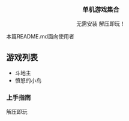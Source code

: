 

  <h3 align="center">单机游戏集合</h3>
  <p align="center">
    无需安装 解压即玩！
    <br />

  </p>

</p>


 本篇README.md面向使用者
 
## 游戏列表

- 斗地主
- 愤怒的小鸟


### 上手指南

解压即玩




